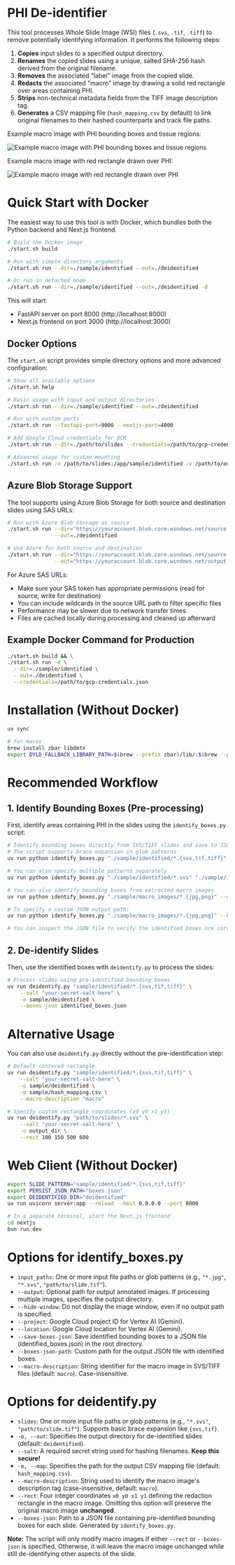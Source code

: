 # PHI De-identifier

This tool processes Whole Slide Image (WSI) files (`.svs`, `.tif`, `.tiff`) to remove potentially identifying information. It performs the following steps:

1.  **Copies** input slides to a specified output directory.
2.  **Renames** the copied slides using a unique, salted SHA-256 hash derived from the original filename.
3.  **Removes** the associated "label" image from the copied slide.
4.  **Redacts** the associated "macro" image by drawing a solid red rectangle over areas containing PHI.
5.  **Strips** non-technical metadata fields from the TIFF image description tag.
6.  **Generates** a CSV mapping file (`hash_mapping.csv` by default) to link original filenames to their hashed counterparts and track file paths.

Example macro image with PHI bounding boxes and tissue regions:

![Example macro image with PHI bounding boxes and tissue regions](./assets/JP2K-33003-2_macro.png)

Example macro image with red rectangle drawn over PHI:

![Example macro image with red rectangle drawn over PHI](./assets/slide_in_qupath.png)

# Quick Start with Docker

The easiest way to use this tool is with Docker, which bundles both the Python backend and Next.js frontend.

```bash
# Build the Docker image
./start.sh build

# Run with simple directory arguments
./start.sh run --dir=./sample/identified --out=./deidentified

# Or run in detached mode
./start.sh run --dir=./sample/identified --out=./deidentified -d
```

This will start:

- FastAPI server on port 8000 (http://localhost:8000)
- Next.js frontend on port 3000 (http://localhost:3000)

## Docker Options

The `start.sh` script provides simple directory options and more advanced configuration:

```bash
# Show all available options
./start.sh help

# Basic usage with input and output directories
./start.sh run --dir=./sample/identified --out=./deidentified

# Run with custom ports
./start.sh run --fastapi-port=9000 --nextjs-port=4000

# Add Google Cloud credentials for OCR
./start.sh run --dir=./path/to/slides --credentials=/path/to/gcp-credentials.json

# Advanced usage for custom mounting
./start.sh run -v /path/to/slides:/app/sample/identified -v /path/to/output:/app/deidentified
```

## Azure Blob Storage Support

The tool supports using Azure Blob Storage for both source and destination slides using SAS URLs:

```bash
# Run with Azure Blob Storage as source
./start.sh run --dir="https://youraccount.blob.core.windows.net/source-container?sv=2022-11-02&..." \
               --out=./deidentified

# Use Azure for both source and destination
./start.sh run --dir="https://youraccount.blob.core.windows.net/source-container?sv=2022-11-02&..." \
               --out="https://youraccount.blob.core.windows.net/output-container?sv=2022-11-02&..."
```

For Azure SAS URLs:

- Make sure your SAS token has appropriate permissions (read for source, write for destination)
- You can include wildcards in the source URL path to filter specific files
- Performance may be slower due to network transfer times
- Files are cached locally during processing and cleaned up afterward

## Example Docker Command for Production

```bash
./start.sh build && \
./start.sh run -d \
  --dir=./sample/identified \
  --out=./deidentified \
  --credentials=/path/to/gcp-credentials.json
```

# Installation (Without Docker)

```bash
uv sync

# for macos
brew install zbar libdmtx
export DYLD_FALLBACK_LIBRARY_PATH=$(brew --prefix zbar)/lib/:$(brew --prefix libdmtx)/lib/
```

# Recommended Workflow

## 1. Identify Bounding Boxes (Pre-processing)

First, identify areas containing PHI in the slides using the `identify_boxes.py` script:

```bash
# Identify bounding boxes directly from SVS/TIFF slides and save to JSON (saves to ./identified_boxes.json by default)
# The script supports brace expansion in glob patterns
uv run python identify_boxes.py "./sample/identified/*.{svs,tif,tiff}" --save-boxes-json

# You can also specify multiple patterns separately
uv run python identify_boxes.py "./sample/identified/*.svs" "./sample/identified/*.tif" --save-boxes-json

# You can also identify bounding boxes from extracted macro images
uv run python identify_boxes.py "./sample/macro_images/*.{jpg,png}" --output ./sample/macro_images_annotated/ --save-boxes-json

# To specify a custom JSON output path:
uv run python identify_boxes.py "./sample/macro_images/*.{jpg,png}" --boxes-json-path ./sample/identified_boxes.json

# You can inspect the JSON file to verify the identified boxes are correct
```

## 2. De-identify Slides

Then, use the identified boxes with `deidentify.py` to process the slides:

```bash
# Process slides using pre-identified bounding boxes
uv run deidentify.py "sample/identified/*.{svs,tif,tiff}" \
    --salt "your-secret-salt-here" \
    -o sample/deidentified \
    --boxes-json identified_boxes.json
```

# Alternative Usage

You can also use `deidentify.py` directly without the pre-identification step:

```bash
# Default centered rectangle
uv run deidentify.py "sample/identified/*.{svs,tif,tiff}" \
    --salt "your-secret-salt-here" \
    -o sample/deidentified \
    -m sample/hash_mapping.csv \
    --macro-description "macro"

# Specify custom rectangle coordinates (x0 y0 x1 y1)
uv run deidentify.py "path/to/slides/*.svs" \
    --salt "your-secret-salt-here" \
    -o output_dir \
    --rect 100 150 500 600
```

# Web Client (Without Docker)

```bash
export SLIDE_PATTERN="sample/identified/*.{svs,tif,tiff}"
export PERSIST_JSON_PATH="boxes.json"
export DEIDENTIFIED_DIR="deidentified"
uv run uvicorn server:app --reload --host 0.0.0.0 --port 8000

# In a separate terminal, start the Next.js frontend
cd nextjs
bun run dev
```

# Options for identify_boxes.py

- `input_paths`: One or more input file paths or glob patterns (e.g., `"*.jpg"`, `"*.svs"`, `"path/to/slide.tif"`).
- `--output`: Optional path for output annotated images. If processing multiple images, specifies the output directory.
- `--hide-window`: Do not display the image window, even if no output path is specified.
- `--project`: Google Cloud project ID for Vertex AI (Gemini).
- `--location`: Google Cloud location for Vertex AI (Gemini).
- `--save-boxes-json`: Save identified bounding boxes to a JSON file (identified_boxes.json) in the root directory.
- `--boxes-json-path`: Custom path for the output JSON file with identified boxes.
- `--macro-description`: String identifier for the macro image in SVS/TIFF files (default: `macro`). Case-insensitive.

# Options for deidentify.py

- `slides`: One or more input file paths or glob patterns (e.g., `"*.svs"`, `"path/to/slide.tif"`). Supports basic brace expansion like `{svs,tif}`.
- `-o, --out`: Specifies the output directory for de-identified slides (default: `deidentified`).
- `--salt`: A required secret string used for hashing filenames. **Keep this secure!**
- `-m, --map`: Specifies the path for the output CSV mapping file (default: `hash_mapping.csv`).
- `--macro-description`: String used to identify the macro image's description tag (case-insensitive, default: `macro`).
- `--rect`: Four integer coordinates `x0 y0 x1 y1` defining the redaction rectangle in the macro image. Omitting this option will preserve the original macro image **unchanged**.
- `--boxes-json`: Path to a JSON file containing pre-identified bounding boxes for each slide. Generated by `identify_boxes.py`.

**Note:** The script will only modify macro images if either `--rect` or `--boxes-json` is specified. Otherwise, it will leave the macro image unchanged while still de-identifying other aspects of the slide.

